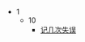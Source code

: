 - 1
  - 10
    - [记几次失误](https://github.com/Eanrach/eanrach_blog/wiki/%E8%AE%B0%E5%87%A0%E6%AC%A1%E5%A4%B1%E8%AF%AF)